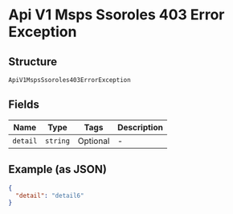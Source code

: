 
# Api V1 Msps Ssoroles 403 Error Exception

## Structure

`ApiV1MspsSsoroles403ErrorException`

## Fields

| Name | Type | Tags | Description |
|  --- | --- | --- | --- |
| `detail` | `string` | Optional | - |

## Example (as JSON)

```json
{
  "detail": "detail6"
}
```

